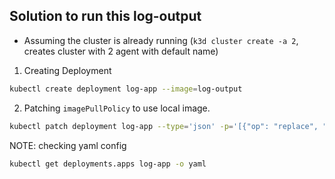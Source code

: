 ## Solution to run this log-output

- Assuming the cluster is already running (`k3d cluster create -a 2`, creates cluster with 2 agent with default name)

1. Creating Deployment

```sh
kubectl create deployment log-app --image=log-output
```

2. Patching `imagePullPolicy` to use local image.

```sh
kubectl patch deployment log-app --type='json' -p='[{"op": "replace", "path": "/spec/template/spec/containers/0/imagePullPolicy", "value": "IfNotPresent"}]'
```

NOTE: checking yaml config

```sh
kubectl get deployments.apps log-app -o yaml
```
